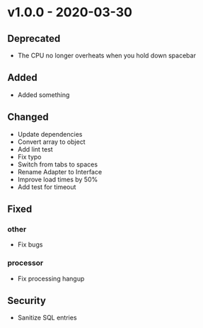 # v1.0.0 - 2020-03-30
## Deprecated
* The CPU no longer overheats when you hold down spacebar

## Added
* Added something

## Changed
* Update dependencies
* Convert array to object
* Add lint test
* Fix typo
* Switch from tabs to spaces
* Rename Adapter to Interface
* Improve load times by 50%
* Add test for timeout

## Fixed
### other
* Fix bugs

### processor
* Fix processing hangup

## Security
* Sanitize SQL entries

